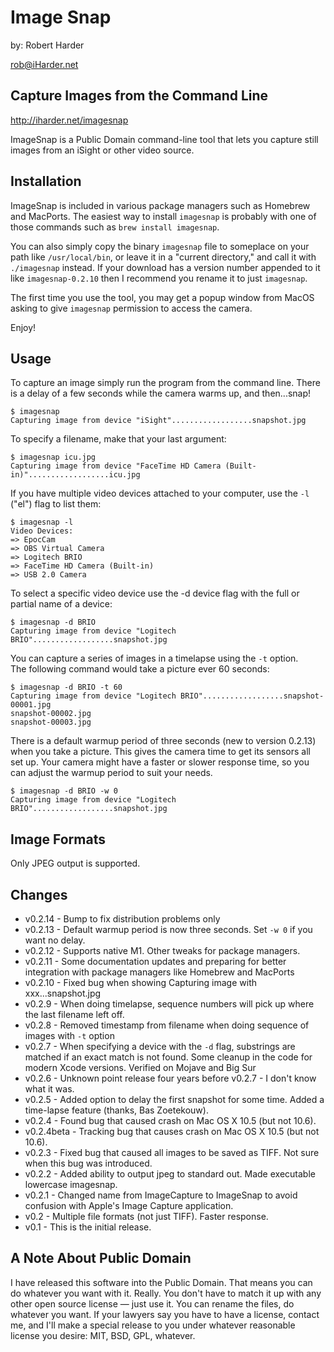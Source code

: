 # Image Snap

by: Robert Harder

rob@iHarder.net


## Capture Images from the Command Line

http://iharder.net/imagesnap

ImageSnap is a Public Domain command-line tool that lets you capture still
images from an iSight or other video source.

## Installation

ImageSnap is included in various package managers such as Homebrew and MacPorts.
The easiest way to install `imagesnap` is probably with one of those commands
such as `brew install imagesnap`. 

You can also simply copy the binary `imagesnap` file to someplace on 
your path like `/usr/local/bin`, or leave it in a "current directory," and 
call it with `./imagesnap` instead.  If your download has a version number
appended to it like `imagesnap-0.2.10` then I recommend you rename it
to just `imagesnap`.

The first time you use the tool, you may get a popup window from MacOS 
asking to give `imagesnap` permission to access the camera.

Enjoy!

## Usage
To capture an image simply run the program from the command line.
There is a delay of a few seconds while the camera warms up, and then...snap!

```
$ imagesnap
Capturing image from device "iSight"..................snapshot.jpg
```

To specify a filename, make that your last argument:

```
$ imagesnap icu.jpg
Capturing image from device "FaceTime HD Camera (Built-in)"..................icu.jpg
```

If you have multiple video devices attached to your computer, use the `-l`
("el") flag to list them:

```
$ imagesnap -l
Video Devices:
=> EpocCam
=> OBS Virtual Camera
=> Logitech BRIO
=> FaceTime HD Camera (Built-in)
=> USB 2.0 Camera
```

To select a specific video device use the -d device flag with the full
or partial name of a device:

```
$ imagesnap -d BRIO
Capturing image from device "Logitech BRIO"..................snapshot.jpg
```

You can capture a series of images in a timelapse using the `-t` option.  
The following command would take a picture ever 60 seconds:

```
$ imagesnap -d BRIO -t 60
Capturing image from device "Logitech BRIO"..................snapshot-00001.jpg
snapshot-00002.jpg
snapshot-00003.jpg
```

There is a default warmup period of three seconds (new to version 0.2.13) when you take a picture.
This gives the camera time to get its sensors all set up.  Your camera might have a faster or slower
response time, so you can adjust the warmup period to suit your needs.

```
$ imagesnap -d BRIO -w 0
Capturing image from device "Logitech BRIO"..................snapshot.jpg
```


## Image Formats

Only JPEG output is supported. 

## Changes

* v0.2.14 - Bump to fix distribution problems only
* v0.2.13 - Default warmup period is now three seconds.  Set ```-w 0``` if you want no delay.
* v0.2.12 - Supports native M1.  Other tweaks for package managers.
* v0.2.11 - Some documentation updates and preparing for better integration with package managers like Homebrew and MacPorts
* v0.2.10 - Fixed bug when showing Capturing image with xxx...snapshot.jpg
* v0.2.9 - When doing timelapse, sequence numbers will pick up where the last filename left off.
* v0.2.8 - Removed timestamp from filename when doing sequence of images with `-t` option
* v0.2.7 - When specifying a device with the `-d` flag, substrings are matched if an exact match is not found.  Some cleanup in the code for modern Xcode versions.  Verified on Mojave and Big Sur
* v0.2.6 - Unknown point release four years before v0.2.7 - I don't know what it was. 
* v0.2.5 - Added option to delay the first snapshot for some time. Added a time-lapse feature (thanks, Bas Zoetekouw).
* v0.2.4 - Found bug that caused crash on Mac OS X 10.5 (but not 10.6).
* v0.2.4beta - Tracking bug that causes crash on Mac OS X 10.5 (but not 10.6).
* v0.2.3 - Fixed bug that caused all images to be saved as TIFF. Not sure when this bug was introduced.
* v0.2.2 - Added ability to output jpeg to standard out. Made executable lowercase imagesnap.
* v0.2.1 - Changed name from ImageCapture to ImageSnap to avoid confusion with Apple's Image Capture application.
* v0.2 - Multiple file formats (not just TIFF). Faster response.
* v0.1 - This is the initial release.

## A Note About Public Domain

I have released this software into the Public Domain. That means you can do
whatever you want with it. Really. You don't have to match it up with any other
open source license — just use it. You can rename the files, do whatever you
want. If your lawyers say you have to have a license, contact me, and I'll make
a special release to you under whatever reasonable license you desire: MIT, BSD,
GPL, whatever.
